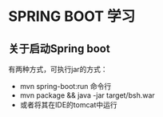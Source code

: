 # SPRING BOOT 学习

## 关于启动Spring boot
有两种方式，可执行jar的方式：
* mvn spring-boot:run 命令行
* mvn package && java -jar target/bsh.war
* 或者将其在IDE的tomcat中运行